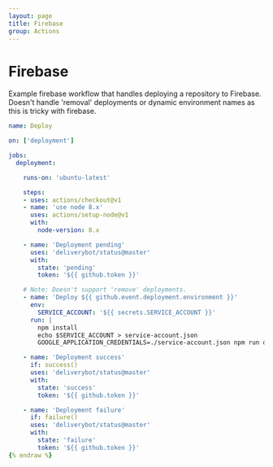 ```yaml
---
layout: page
title: Firebase
group: Actions
---
```


# Firebase

Example firebase workflow that handles deploying a repository to Firebase. Doesn't
handle 'removal' deployments or dynamic environment names as this is tricky with
firebase.

```yaml {% raw %}
name: Deploy

on: ['deployment']

jobs:
  deployment:

    runs-on: 'ubuntu-latest'

    steps:
    - uses: actions/checkout@v1
    - name: 'use node 8.x'
      uses: actions/setup-node@v1
      with:
        node-version: 8.x

    - name: 'Deployment pending'
      uses: 'deliverybot/status@master'
      with:
        state: 'pending'
        token: '${{ github.token }}'

    # Note: Doesn't support 'remove' deployments.
    - name: 'Deploy ${{ github.event.deployment.environment }}'
      env:
        SERVICE_ACCOUNT: '${{ secrets.SERVICE_ACCOUNT }}'
      run: |
        npm install
        echo $SERVICE_ACCOUNT > service-account.json
        GOOGLE_APPLICATION_CREDENTIALS=./service-account.json npm run deploy

    - name: 'Deployment success'
      if: success()
      uses: 'deliverybot/status@master'
      with:
        state: 'success'
        token: '${{ github.token }}'

    - name: 'Deployment failure'
      if: failure()
      uses: 'deliverybot/status@master'
      with:
        state: 'failure'
        token: '${{ github.token }}'
{% endraw %}
```
